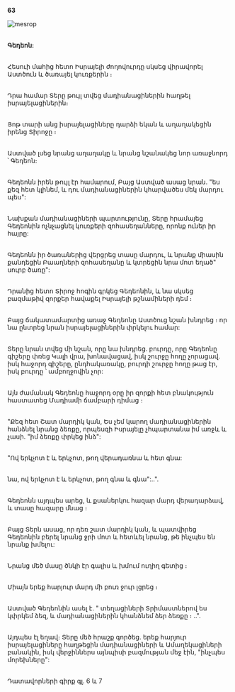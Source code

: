 **63**

![mesrop](https://volamar.ru/audio_video/foto/01/detbible/B138.BMP)

\
**Գեդեոն:**

\
Հեսուի մահից հետո Իսրայելի ժողովուրդը սկսեց վիրավորել Աստծուն և ծառայել կուռքերին ։

\
Դրա համար Տերը թույլ տվեց մադիանացիներին հաղթել իսրայելացիներին։

\
Յոթ տարի անց իսրայելացիները դարձի եկան և աղաղակեցին իրենց Տիրոջը ։

\
Աստված լսեց նրանց աղաղակը և նրանց նշանակեց նոր առաջնորդ ՝ Գեդեոն։

\
Գեդեոնն իրեն թույլ էր համարում, Բայց Աստված ասաց նրան. "ես քեզ հետ կլինեմ, և դու մադիանացիներին կհարվածես մեկ մարդու պես":

\
Նախքան մադիանացիների պարտությունը, Տերը հրամայեց Գեդեոնին ոչնչացնել կուռքերի զոհասեղանները, որոնք ուներ իր հայրը:

\
Գեդեոնն իր ծառաներից վերցրեց տասը մարդու, և նրանք միասին քանդեցին Բաաղների զոհասեղանը և կտրեցին նրա մոտ եղած" սուրբ ծառը":

\
Դրանից հետո Տիրոջ հոգին գրկեց Գեդեոնին, և նա սկսեց բազմաթիվ զորքեր հավաքել Իսրայելի թշնամիների դեմ ։

\
Բայց ճակատամարտից առաջ Գեդեոնը Աստծուց նշան խնդրեց ։ որ նա ընտրեց նրան իսրայելացիներին փրկելու համար:

\
Տերը նրան տվեց մի նշան, որը նա խնդրեց. բուրդը, որը Գեդեոնը գիշերը փռեց Կալի վրա, խոնավացավ, իսկ շուրջը հողը չորացավ. իսկ հաջորդ գիշերը, ընդհակառակը, բուրդի շուրջը հողը թաց էր, իսկ բուրդը ՝ ամբողջովին չոր:

\
Այն ժամանակ Գեդեոնը հաջորդ օրը իր զորքի հետ բնակություն հաստատեց Մադիամի ճամբարի դիմաց ։

\
"Քեզ հետ Շատ մարդիկ կան, Ես չեմ կարող մադիանացիներին հանձնել նրանց ձեռքը, որպեսզի Իսրայելը չհպարտանա իմ առջև և չասի. "իմ ձեռքը փրկեց ինձ":

\
"Ով երկչոտ է և երկչոտ, թող վերադառնա և հետ գնա:

\
նա, ով երկչոտ է և երկչոտ, թող գնա և գնա":..".

\
Գեդեոնն այդպես արեց, և քսաներկու հազար մարդ վերադարձավ, և տասը հազարը մնաց ։

\
Բայց Տերն ասաց, որ դեռ շատ մարդիկ կան, և պատվիրեց Գեդեոնին բերել նրանց ջրի մոտ և հետևել նրանց, թե ինչպես են նրանք խմելու:

\
Նրանց մեծ մասը ծնկի էր գալիս և խմում ուղիղ գետից ։

\
 Միայն երեք հարյուր մարդ մի բուռ ջուր լցրեց ։

\
Աստված Գեդեոնին ասել է. " տեղացիների Տրիմաստներով ես կփրկեմ ձեզ, և մադիանացիներին կհանձնեմ ձեր ձեռքը ։ ..".

\
Այդպես էլ եղավ։ Տերը մեծ հրաշք գործեց. երեք հարյուր իսրայելացիները հաղթեցին մադիանացիների և Ամաղեկացիների բանակին, իսկ վերջիններս այնպիսի բազմության մեջ էին, "ինչպես մորեխները":

\
Դատավորների գիրք գլ. 6 և 7
